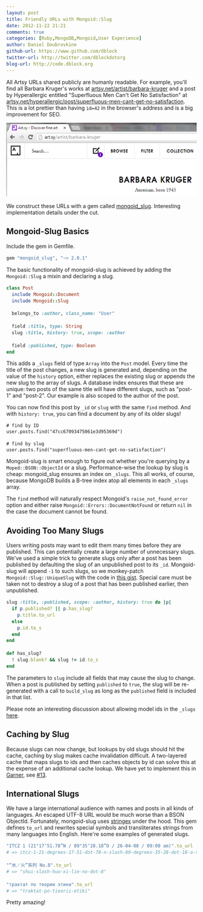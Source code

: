 ```yaml
---
layout: post
title: Friendly URLs with Mongoid::Slug
date: 2012-11-22 21:21
comments: true
categories: [Ruby,MongoDB,Mongoid,User Experience]
author: Daniel Doubrovkine
github-url: https://www.github.com/dblock
twitter-url: http://twitter.com/dblockdotorg
blog-url: http://code.dblock.org
---
```

All Artsy URLs shared publicly are humanly readable. For example, you'll find all Barbara Kruger's works at [artsy.net/artist/barbara-kruger](http://artsy.net/artist/barbara-kruger) and a post by Hyperallergic entitled "Superfluous Men Can't Get No Satisfaction" at [artsy.net/hyperallergic/post/superfluous-men-cant-get-no-satisfaction](http://artsy.net/hyperallergic/post/superfluous-men-cant-get-no-satisfaction). This is a lot prettier than having `id=42` in the browser's address and is a big improvement for SEO.

<img src="/images/2012-11-22-friendly-urls-with-mongoid-slug/barbara-kruger.png">

We construct these URLs with a gem called [mongoid_slug](https://github.com/digitalplaywright/mongoid-slug). Interesting implementation details under the cut.

<!-- more -->

Mongoid-Slug Basics
-------------------

Include the gem in Gemfile.

``` ruby Gemfile
gem "mongoid_slug", "~> 2.0.1"
```

The basic functionality of mongoid-slug is achieved by adding the `Mongoid::Slug` a mixin and declaring a slug.

``` ruby post.rb
class Post
  include Mongoid::Document
  include Mongoid::Slug

  belongs_to :author, class_name: "User"

  field :title, type: String
  slug :title, history: true, scope: :author

  field :published, type: Boolean
end
```

This adds a `_slugs` field of type `Array` into the `Post` model. Every time the title of the post changes, a new slug is generated and, depending on the value of the `history` option, either replaces the existing slug or appends the new slug to the array of slugs. A database index ensures that these are unique: two posts of the same title will have different slugs, such as "post-1" and "post-2". Our example is also scoped to the author of the post.

You can now find this post by `_id` or `slug` with the same `find` method. And with `history: true`, you can find a document by any of its older slugs!

```
# find by ID
user.posts.find("47cc67093475061e3d95369d")

# find by slug
user.posts.find("superfluous-men-cant-get-no-satisfaction")
```

Mongoid-slug is smart enough to figure out whether you're querying by a `Moped::BSON::ObjectId` or a slug. Performance-wise the lookup by slug is cheap: mongoid_slug ensures an index on `_slugs`. This all works, of course, because MongoDB builds a B-tree index atop all elements in each `_slugs` array. 

The `find` method will naturally respect Mongoid's `raise_not_found_error` option and either raise `Mongoid::Errors::DocumentNotFound` or return `nil` in the case the document cannot be found.

Avoiding Too Many Slugs
-----------------------

Users writing posts may want to edit them many times before they are published. This can potentially create a large number of unnecessary slugs. We've used a simple trick to generate slugs only after a post has been published by defaulting the slug of an unpublished post to its `_id`. Mongoid-slug will append `-1` to such slugs, so we monkey-patch `Mongoid::Slug::UniqueSlug` with the code in [this gist](https://gist.github.com/4131766). Special care must be taken not to destroy a slug of a post that has been published earlier, then unpublished.

``` ruby
slug :title, :published, scope: :author, history: true do |p|
  if p.published? || p.has_slug?
    p.title.to_url
  else
    p.id.to_s
  end
end

def has_slug?
  ! slug.blank? && slug != id.to_s
end
```

The parameters to `slug` include all fields that may cause the slug to change. When a post is published by setting `published` to `true`, the slug will be re-generated with a call to `build_slug` as long as the `published` field is included in that list.

Please note an interesting discussion about allowing model ids in the `_slugs` [here](https://github.com/digitalplaywright/mongoid-slug/pull/91).

Caching by Slug
---------------

Because slugs can now change, but lookups by old slugs should hit the cache, caching by slug makes cache invalidation difficult. A two-layered cache that maps slugs to ids and then caches objects by id can solve this at the expense of an additional cache lookup. We have yet to implement this in [Garner](https://github.com/artsy/garner), see [#13](https://github.com/artsy/garner/issues/13).

International Slugs
-------------------

We have a large international audience with names and posts in all kinds of languages. An escaped UTF-8 URL would be much worse than a BSON ObjectId. Fortunately, mongoid-slug uses [stringex](https://github.com/rsl/stringex) under the hood. This gem defines `to_url` and rewrites special symbols and transliterates strings from many languages into English. Here're some examples of generated slugs.

``` ruby 
"ITCZ 1 (21°17ʼ51.78”N / 89°35ʼ28.18”O / 26-04-08 / 09:00 am)".to_url
# => itcz-1-21-degrees-17-51-dot-78-n-slash-89-degrees-35-28-dot-18-o-slash-26-04-08-slash-09-00-am

"“水／火”系列 No.8".to_url
# => "shui-slash-huo-xi-lie-no-dot-8"

"трактат по теории этики".to_url
# => "traktat-po-tieorii-etiki"
```

Pretty amazing!
